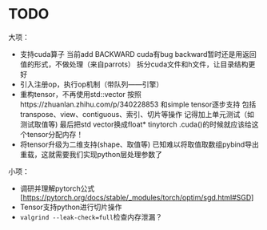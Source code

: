# TODO

大项：

- 支持cuda算子
    当前add BACKWARD cuda有bug
    backward暂时还是用返回值的形式，不做处理（来自parrots）
    拆分cuda文件和h文件，让目录结构更好
- 引入注册op，执行op机制（带队列——引擎）
- 重构tensor，不再使用std::vector
    按照https://zhuanlan.zhihu.com/p/340228853 和simple tensor逐步支持
    包括transpose、view、contiguous、索引、切片等操作
    记得加上单元测试（如测试取值等)
    最后把std vector换成float*
    tinytorch .cuda()的时候就应该给这个tensor分配内存！
- 将tensor升级为二维支持(shape、取值等)
    已知难以将取值取数组pybind导出重载，这就需要我们实现python层处理参数了

小项：

- 调研并理解pytorch公式 [https://pytorch.org/docs/stable/_modules/torch/optim/sgd.html#SGD]
- Tensor支持python进行切片操作
- `valgrind --leak-check=full`检查内存泄漏？